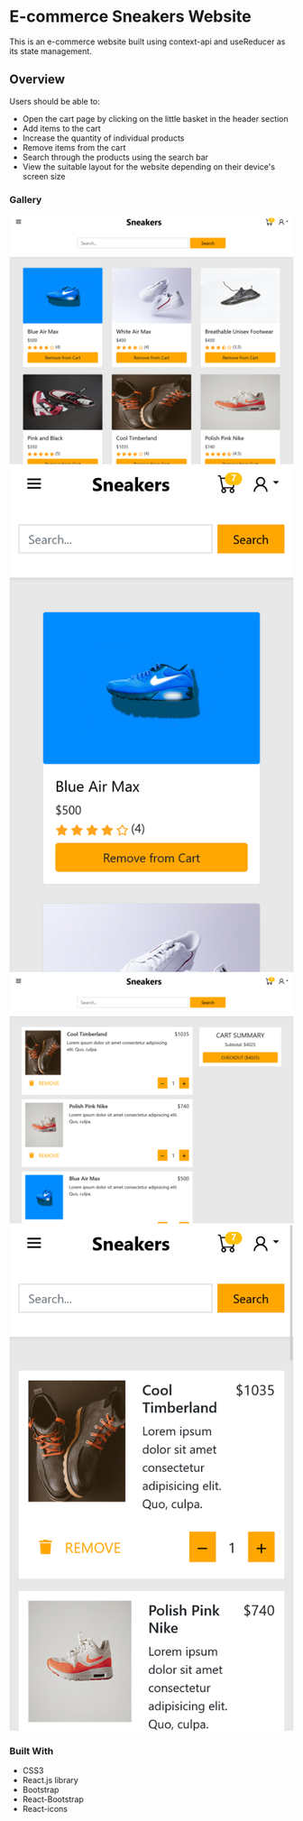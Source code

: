 # E-commerce Sneakers Website

This is an e-commerce website built using context-api and useReducer as its state management.

## Overview

Users should be able to:

- Open the cart page by clicking on the little basket in the header section
- Add items to the cart
- Increase the quantity of individual products
- Remove items from the cart
- Search through the products using the search bar
- View the suitable layout for the website depending on their device's screen size

### Gallery

![](/public/images/product-desktop-view.png)
![](/public/images/product-mobile-view.png)
![](/public/images/cart-desktop-view.png)
![](/public/images/cart-mobile-view.png)

### Built With

- CSS3
- React.js library
- Bootstrap
- React-Bootstrap
- React-icons
